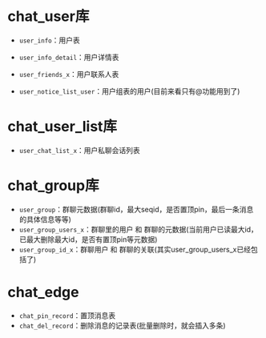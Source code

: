 # chat_user库

- `user_info`：用户表
- `user_info_detail`：用户详情表
- `user_friends_x`：用户联系人表

- `user_notice_list_user`：用户组表的用户(目前来看只有@功能用到了)


# chat_user_list库

- `user_chat_list_x`：用户私聊会话列表


# chat_group库

- `user_group`：群聊元数据(群聊id，最大seqid，是否置顶pin，最后一条消息的具体信息等等)
- `user_group_users_x`：群聊里的用户 和 群聊的元数据(当前用户已读最大id，已最大删除最大id，是否有置顶pin等元数据)
- `user_group_id_x`：群聊用户 和 群聊的关联(其实user_group_users_x已经包括了)


# chat_edge

- `chat_pin_record`：置顶消息表
- `chat_del_record`：删除消息的记录表(批量删除时，就会插入多条)